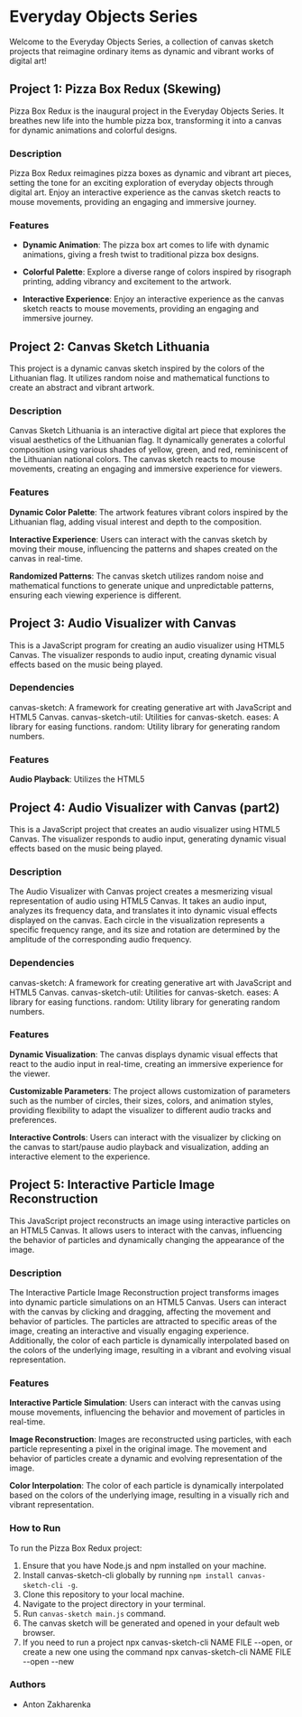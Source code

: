 # Everyday Objects Series

Welcome to the Everyday Objects Series, a collection of canvas sketch projects that reimagine ordinary items as dynamic and vibrant works of digital art!

## Project 1: Pizza Box Redux (Skewing)

Pizza Box Redux is the inaugural project in the Everyday Objects Series. It breathes new life into the humble pizza box, transforming it into a canvas for dynamic animations and colorful designs.

### Description

Pizza Box Redux reimagines pizza boxes as dynamic and vibrant art pieces, setting the tone for an exciting exploration of everyday objects through digital art. Enjoy an interactive experience as the canvas sketch reacts to mouse movements, providing an engaging and immersive journey.

### Features

-   **Dynamic Animation**: The pizza box art comes to life with dynamic animations, giving a fresh twist to traditional pizza box designs.

-   **Colorful Palette**: Explore a diverse range of colors inspired by risograph printing, adding vibrancy and excitement to the artwork.

-   **Interactive Experience**: Enjoy an interactive experience as the canvas sketch reacts to mouse movements, providing an engaging and immersive journey.

## Project 2: Canvas Sketch Lithuania

This project is a dynamic canvas sketch inspired by the colors of the Lithuanian flag. It utilizes random noise and mathematical functions to create an abstract and vibrant artwork.

### Description

Canvas Sketch Lithuania is an interactive digital art piece that explores the visual aesthetics of the Lithuanian flag. It dynamically generates a colorful composition using various shades of yellow, green, and red, reminiscent of the Lithuanian national colors. The canvas sketch reacts to mouse movements, creating an engaging and immersive experience for viewers.

### Features

**Dynamic Color Palette**: The artwork features vibrant colors inspired by the Lithuanian flag, adding visual interest and depth to the composition.

**Interactive Experience**: Users can interact with the canvas sketch by moving their mouse, influencing the patterns and shapes created on the canvas in real-time.

**Randomized Patterns**: The canvas sketch utilizes random noise and mathematical functions to generate unique and unpredictable patterns, ensuring each viewing experience is different.

## Project 3: Audio Visualizer with Canvas

This is a JavaScript program for creating an audio visualizer using HTML5 Canvas. The visualizer responds to audio input, creating dynamic visual effects based on the music being played.

### Dependencies

canvas-sketch: A framework for creating generative art with JavaScript and HTML5 Canvas.
canvas-sketch-util: Utilities for canvas-sketch.
eases: A library for easing functions.
random: Utility library for generating random numbers.

### Features

**Audio Playback**: Utilizes the HTML5 <audio> element for audio playback.
**Canvas Drawing**: Utilizes the HTML5 Canvas API for drawing dynamic visual effects.
**Audio Analysis**: Utilizes the Web Audio API to analyze audio frequency data.
**Dynamic Visual Effects**: Generates dynamic visual effects based on the audio frequency data, creating an immersive audio-visual experience.

## Project 4: Audio Visualizer with Canvas (part2)

This is a JavaScript project that creates an audio visualizer using HTML5 Canvas. The visualizer responds to audio input, generating dynamic visual effects based on the music being played.

### Description

The Audio Visualizer with Canvas project creates a mesmerizing visual representation of audio using HTML5 Canvas. It takes an audio input, analyzes its frequency data, and translates it into dynamic visual effects displayed on the canvas. Each circle in the visualization represents a specific frequency range, and its size and rotation are determined by the amplitude of the corresponding audio frequency.

### Dependencies

canvas-sketch: A framework for creating generative art with JavaScript and HTML5 Canvas.
canvas-sketch-util: Utilities for canvas-sketch.
eases: A library for easing functions.
random: Utility library for generating random numbers.

### Features

**Dynamic Visualization**: The canvas displays dynamic visual effects that react to the audio input in real-time, creating an immersive experience for the viewer.

**Customizable Parameters**: The project allows customization of parameters such as the number of circles, their sizes, colors, and animation styles, providing flexibility to adapt the visualizer to different audio tracks and preferences.

**Interactive Controls**: Users can interact with the visualizer by clicking on the canvas to start/pause audio playback and visualization, adding an interactive element to the experience.

## Project 5: Interactive Particle Image Reconstruction

This JavaScript project reconstructs an image using interactive particles on an HTML5 Canvas. It allows users to interact with the canvas, influencing the behavior of particles and dynamically changing the appearance of the image.

### Description

The Interactive Particle Image Reconstruction project transforms images into dynamic particle simulations on an HTML5 Canvas. Users can interact with the canvas by clicking and dragging, affecting the movement and behavior of particles. The particles are attracted to specific areas of the image, creating an interactive and visually engaging experience. Additionally, the color of each particle is dynamically interpolated based on the colors of the underlying image, resulting in a vibrant and evolving visual representation.

### Features

**Interactive Particle Simulation**: Users can interact with the canvas using mouse movements, influencing the behavior and movement of particles in real-time.

**Image Reconstruction**: Images are reconstructed using particles, with each particle representing a pixel in the original image. The movement and behavior of particles create a dynamic and evolving representation of the image.

**Color Interpolation**: The color of each particle is dynamically interpolated based on the colors of the underlying image, resulting in a visually rich and vibrant representation.

### How to Run

To run the Pizza Box Redux project:

1. Ensure that you have Node.js and npm installed on your machine.
2. Install canvas-sketch-cli globally by running `npm install canvas-sketch-cli -g`.
3. Clone this repository to your local machine.
4. Navigate to the project directory in your terminal.
5. Run `canvas-sketch main.js` command.
6. The canvas sketch will be generated and opened in your default web browser.
7. If you need to run a project npx canvas-sketch-cli NAME FILE --open,
   or create a new one using the command npx canvas-sketch-cli NAME FILE --open --new

### Authors

-   Anton Zakharenka
